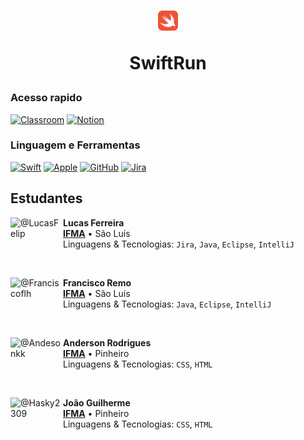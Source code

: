 <h1 align="center">
  <img height="32" src="https://raw.githubusercontent.com/github/explore/80688e429a7d4ef2fca1e82350fe8e3517d3494d/topics/swift/swift.png" alt="Swift"/>
  <p>SwiftRun</p>
</h1>

<h3>
Acesso rapido
</h3>

[![Classroom](https://img.shields.io/badge/-Classroom-333333?style=for-the-badge&logo=google-classroom)](https://classroom.google.com/u/0/c/NTQzMzM4ODIyMzAy)
[![Notion](https://img.shields.io/badge/-Notion-333333?style=for-the-badge&logo=notion)](https://www.notion.so/Pesquisa-CBL-f57675fdf031403ca7a4eb7a30044d4a)

### Linguagem e Ferramentas
[![Swift](https://img.shields.io/badge/-Swift-333333?style=for-the-badge&logo=swift)](https://www.swift.org/documentation/)
[![Apple](https://img.shields.io/badge/-XCode-333333?style=for-the-badge&logo=apple)](https://developer.apple.com/xcode/)
[![GitHub](https://img.shields.io/badge/-GitHub-333333?style=for-the-badge&logo=github)](https://docs.github.com/pt)
[![Jira](https://img.shields.io/badge/-Jira-333333?style=for-the-badge&logo=jira&logoColor=007ACC)](https://confluence.atlassian.com/jira)

## Estudantes
[<img align="left" height="84px" width="84px" alt="@LucasFelip" src="https://avatars.githubusercontent.com/LucasFelip?size=64">](https://github.com/LucasFelip)
**Lucas Ferreira** \
[**IFMA**](https://portal.ifma.edu.br/inicio/) • São Luís \
Linguagens & Tecnologias: `Jira`, `Java`, `Eclipse`, `IntelliJ`

</br>

[<img align="left" height="84px" width="84px" alt="@Franciscoflh" src="https://avatars.githubusercontent.com/Franciscoflh?size=64">](https://github.com/Franciscoflh)
**Francisco Remo** \
[**IFMA**](https://portal.ifma.edu.br/inicio/) • São Luís \
Linguagens & Tecnologias: `Java`, `Eclipse`, `IntelliJ`

</br>

[<img align="left" height="84px" width="84px" alt="@Andesonkk" src="https://avatars.githubusercontent.com/Andesonkk?size=64">](https://github.com/Andesonkk)
**Anderson Rodrigues** \
[**IFMA**](https://portal.ifma.edu.br/inicio/) • Pinheiro \
Linguagens & Tecnologias: `CSS`, `HTML`

</br>

[<img align="left" height="84px" width="84px" alt="@Hasky2309" src="https://avatars.githubusercontent.com/Hasky2309?size=64">](https://github.com/Hasky2309)
**João Guilherme** \
[**IFMA**](https://portal.ifma.edu.br/inicio/) • Pinheiro \
Linguagens & Tecnologias: `CSS`, `HTML`
